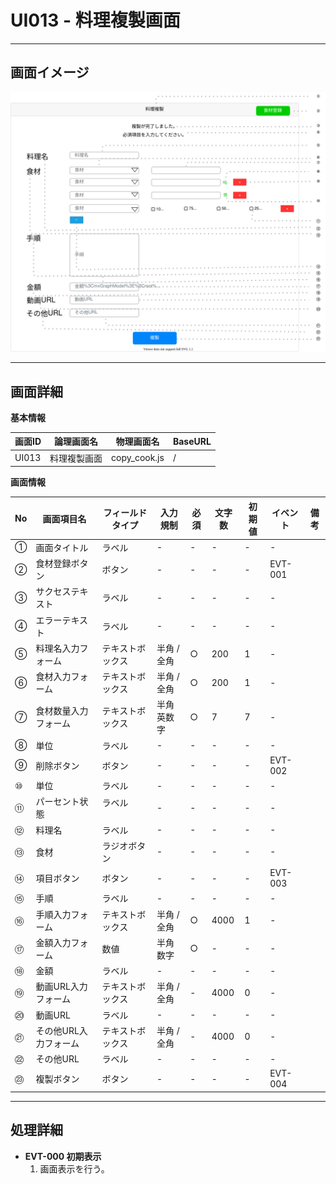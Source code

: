 # UI013 - 料理複製画面

---

## 画面イメージ
![画面イメージ](./画面イメージ.drawio.svg)

---

## 画面詳細

**基本情報**

| 画面ID | 論理画面名   | 物理画面名    | BaseURL |
| ------ | ----------- | ------------ | ------- |
| UI013  | 料理複製画面 | copy_cook.js | /       |

**画面情報**

| No   | 画面項目名            | フィールドタイプ  | 入力規制    | 必須 | 文字数 | 初期値 | イベント | 備考 |
| ---- | -------------------- | --------------- | ----------- | ---- | ------ | ------ | -------- | ---- |
| ①    | 画面タイトル           | ラベル          | -          | -    | -      | -      | -        |      |
| ②    | 食材登録ボタン         | ボタン          | -          | -    | -      | -      | EVT-001  |      |
| ③    | サクセステキスト       | ラベル          | -          | -    | -      | -      | -        |      |
| ④    | エラーテキスト         | ラベル          | -          | -    | -      | -      | -        |      |
| ⑤    | 料理名入力フォーム     | テキストボックス | 半角 / 全角 | ○    | 200    | 1      | -        |      |
| ⑥    | 食材入力フォーム       | テキストボックス | 半角 / 全角 | ○    | 200    | 1      | -        |      |
| ⑦    | 食材数量入力フォーム   | テキストボックス | 半角英数字  | ○    | 7      | 7      | -        |      |
| ⑧    | 単位       　　　     | ラベル          | -          | -    | -      | -      | -        |      |
| ⑨    | 削除ボタン            | ボタン          | -          | -    | -      | -      | EVT-002  |      |
| ⑩    | 単位                 | ラベル          | -          | -    | -      | -      | -        |      |
| ⑪    | パーセント状態        | ラベル  　　　  | -          | -    | -      | -      | -        |      |
| ⑫    | 料理名               | ラベル          | -          | -    | -      | -      | -        |      |
| ⑬    | 食材                 | ラジオボタン     | -          | -    | -      | -      | -        |      |
| ⑭    | 項目ボタン            | ボタン          | -          | -    | -      | -      | EVT-003  |      |
| ⑮    | 手順                 | ラベル          | -          | -    | -      | -      | -        |      |
| ⑯    | 手順入力フォーム      | テキストボックス | 半角 / 全角 | ○    | 4000   | 1      | -        |      |
| ⑰    | 金額入力フォーム      | 数値            | 半角数字    | ○    | -      | -      | -        |      |
| ⑱    | 金額                 | ラベル          | -          | -    | -      | -      | -        |      |
| ⑲    | 動画URL入力フォーム   | テキストボックス | 半角 / 全角 | -    | 4000   | 0      | -        |      |
| ⑳    | 動画URL              | ラベル          | -          | -    | -      | -      | -        |      |
| ㉑   | その他URL入力フォーム | テキストボックス | 半角 / 全角 | -    | 4000   | 0      | -        |      |
| ㉒   | その他URL            | ラベル          | -          | -    | -      | -      | -        |      |
| ㉓   | 複製ボタン           | ボタン          | -          | -    | -      | -      | EVT-004  |      |

---

## 処理詳細

- **EVT-000 初期表示**
    1. 画面表示を行う。

<br>

